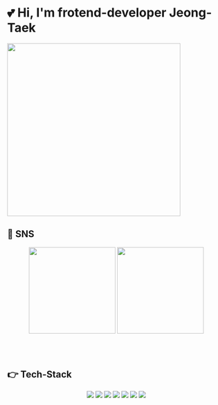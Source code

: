# 💕 Hi, I'm frotend-developer Jeong-Taek
<img src="https://user-images.githubusercontent.com/92679073/207907132-a85fbad1-f42e-44fc-a327-f965ec947fd8.jpeg"  width="400" />

## 👀 SNS
<div align="center">
  <a href="https://www.instagram.com/j._.taek/"><img src="https://user-images.githubusercontent.com/92679073/207911684-d820f714-19d8-4337-9ab5-f01faeeda4da.png"  width="200" /></a>
  <a href="https://velog.io/@diclfn42"><img src="https://user-images.githubusercontent.com/92679073/207911708-48700a71-86f3-4b47-8b3a-cd65a128b663.jpeg"  width="200"  /></a>
</div>


<br/><br/>


## 👉 Tech-Stack
<div align="center"><img src="https://img.shields.io/badge/HTML5-E34F26?style=flat-square&logo=HTML5&logoColor=white"/>
<img src="https://img.shields.io/badge/CSS3-1572B6?style=flat-square&logo=CSS3&logoColor=white"/>
<img src="https://img.shields.io/badge/JavaScript-F7DF1E?style=flat-square&logo=JavaScript&logoColor=white"/>
<img src="https://img.shields.io/badge/React-61DAFB?style=flat-square&logo=react&logoColor=white"/>
<img src="https://img.shields.io/badge/Next.js-000000?style=flat-square&logo=Next.js&logoColor=white"/>
<img src="https://img.shields.io/badge/GraphQL-E10098?style=flat-square&logo=GraphQL&logoColor=white"/>
<img src="https://img.shields.io/badge/styled-components-DB7093?style=flat-square&logo=styled-components&logoColor=white"/></div>

